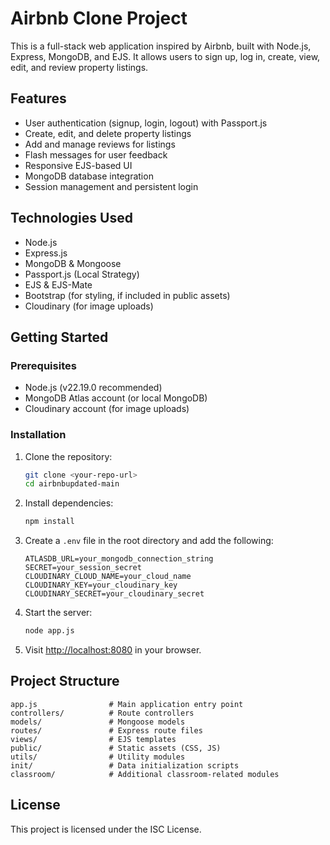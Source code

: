 # Airbnb Clone Project

This is a full-stack web application inspired by Airbnb, built with Node.js, Express, MongoDB, and EJS. It allows users to sign up, log in, create, view, edit, and review property listings.

## Features
- User authentication (signup, login, logout) with Passport.js
- Create, edit, and delete property listings
- Add and manage reviews for listings
- Flash messages for user feedback
- Responsive EJS-based UI
- MongoDB database integration
- Session management and persistent login

## Technologies Used
- Node.js
- Express.js
- MongoDB & Mongoose
- Passport.js (Local Strategy)
- EJS & EJS-Mate
- Bootstrap (for styling, if included in public assets)
- Cloudinary (for image uploads)

## Getting Started

### Prerequisites
- Node.js (v22.19.0 recommended)
- MongoDB Atlas account (or local MongoDB)
- Cloudinary account (for image uploads)

### Installation
1. Clone the repository:
   ```sh
   git clone <your-repo-url>
   cd airbnbupdated-main
   ```
2. Install dependencies:
   ```sh
   npm install
   ```
3. Create a `.env` file in the root directory and add the following:
   ```env
   ATLASDB_URL=your_mongodb_connection_string
   SECRET=your_session_secret
   CLOUDINARY_CLOUD_NAME=your_cloud_name
   CLOUDINARY_KEY=your_cloudinary_key
   CLOUDINARY_SECRET=your_cloudinary_secret
   ```
4. Start the server:
   ```sh
   node app.js
   ```
5. Visit [http://localhost:8080](http://localhost:8080) in your browser.

## Project Structure
```
app.js                # Main application entry point
controllers/          # Route controllers
models/               # Mongoose models
routes/               # Express route files
views/                # EJS templates
public/               # Static assets (CSS, JS)
utils/                # Utility modules
init/                 # Data initialization scripts
classroom/            # Additional classroom-related modules
```

## License
This project is licensed under the ISC License.
